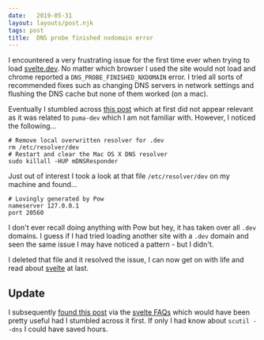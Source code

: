```yaml
---
date:   2019-05-31
layout: layouts/post.njk
tags: post
title:  DNS probe finished nxdomain error
---
```


I encountered a very frustrating issue for the first time ever when trying to load [svelte.dev](https://svelte.dev/). No matter which browser I used the site would not load and chrome reported a `DNS_PROBE_FINISHED_NXDOMAIN` error. I tried all sorts of recommended fixes such as changing DNS servers in network settings and flushing the DNS cache but none of them worked (on a mac).

Eventually I stumbled across [this post](https://andycroll.com/ruby/clean-up-broken-dev-domains-after-puma-dns_probe_finished_nxdomain/) which at first did not appear relevant as it was related to `puma-dev` which I am not familiar with. However, I noticed the following...

```shell
# Remove local overwritten resolver for .dev
rm /etc/resolver/dev
# Restart and clear the Mac OS X DNS resolver
sudo killall -HUP mDNSResponder
```

Just out of interest I took a look at that file `/etc/resolver/dev` on my machine and found...

```shell
# Lovingly generated by Pow
nameserver 127.0.0.1
port 20560
```

I don't ever recall doing anything with Pow but hey, it has taken over all `.dev` domains. I guess if I had tried loading another site with a `.dev` domain and seen the same issue I may have noticed a pattern - but I didn't.

I deleted that file and it resolved the issue, I can now get on with life and read about [svelte](https://svelte.dev/) at last.

## Update

I subsequently [found this post](https://superuser.com/questions/1413402/i-cant-visit-websites-that-have-dev-domain) via the [svelte FAQs](https://github.com/sveltejs/svelte/wiki/FAQ#is-sveltedev-down) which would have been pretty useful had I stumbled across it first. If only I had know about `scutil --dns` I could have saved hours.
